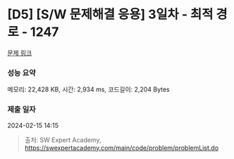 # [D5] [S/W 문제해결 응용] 3일차 - 최적 경로 - 1247 

[문제 링크](https://swexpertacademy.com/main/code/problem/problemDetail.do?contestProbId=AV15OZ4qAPICFAYD) 

### 성능 요약

메모리: 22,428 KB, 시간: 2,934 ms, 코드길이: 2,204 Bytes

### 제출 일자

2024-02-15 14:15



> 출처: SW Expert Academy, https://swexpertacademy.com/main/code/problem/problemList.do